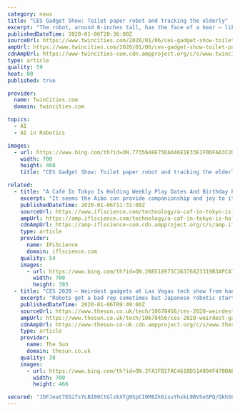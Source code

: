 ```yaml
---
category: news
title: "CES Gadget Show: Toilet paper robot and tracking the elderly"
excerpt: "The robot, around 6-inches tall, has the face of a bear — like the cartoon ones ... The annual showcase is where big companies and startups unveil and promote their latest gadgets, many of them infused with microphones, cameras and artificial intelligence. Though weighted toward the consumer market, much of what’s on display may also ..."
publishedDateTime: 2020-01-06T20:36:00Z
sourceUrl: https://www.twincities.com/2020/01/06/ces-gadget-show-toilet-paper-robot-and-tracking-the-elderly/
ampUrl: https://www.twincities.com/2020/01/06/ces-gadget-show-toilet-paper-robot-and-tracking-the-elderly/amp/
cdnAmpUrl: https://www-twincities-com.cdn.ampproject.org/c/s/www.twincities.com/2020/01/06/ces-gadget-show-toilet-paper-robot-and-tracking-the-elderly/amp/
type: article
quality: 59
heat: 80
published: true

provider:
  name: TwinCities.com
  domain: twincities.com

topics:
  - AI
  - AI in Robotics

images:
  - url: https://www.bing.com/th?id=ON.7735648E75DAA46E1E33E1F0DFAA3C2D
    width: 700
    height: 468
    title: "CES Gadget Show: Toilet paper robot and tracking the elderly"

related:
  - title: "A Café In Tokyo Is Holding Weekly Play Dates And Birthday Parties For Robot Dogs"
    excerpt: "It seems the Aibo can provide companionship and joy to its owner without the complexities that come with having a live doggo in the house. The robot uses artificial intelligence to tailor itself to its owner. “As aibo learns its environment and develops relationships with people, its identity takes on more and more layers,” reads the Aibo ..."
    publishedDateTime: 2020-01-06T11:31:00Z
    sourceUrl: https://www.iflscience.com/technology/a-caf-in-tokyo-is-holding-weekly-play-dates-and-birthday-parties-for-robot-dogs/
    ampUrl: https://amp.iflscience.com/technology/a-caf-in-tokyo-is-holding-weekly-play-dates-and-birthday-parties-for-robot-dogs/
    cdnAmpUrl: https://amp-iflscience-com.cdn.ampproject.org/c/s/amp.iflscience.com/technology/a-caf-in-tokyo-is-holding-weekly-play-dates-and-birthday-parties-for-robot-dogs/
    type: article
    provider:
      name: IFLScience
      domain: iflscience.com
    quality: 54
    images:
      - url: https://www.bing.com/th?id=ON.2B8518971C36376823319B3AFCA779FB
        width: 700
        height: 393
  - title: "CES 2020 – Weirdest gadgets at Las Vegas tech show from hands-free breast pumps to a robot that delivers loo roll"
    excerpt: "Robots get a bad rep sometimes but Japanese robotic startup Groove X has designed ... It works by replacing traditional car visors with a transparent LCD and intuitive camera. Artificial intelligence within the visors allows it to determine where the Sun is hitting the drivers face so it can provide shade to these areas only."
    publishedDateTime: 2020-01-06T09:49:00Z
    sourceUrl: https://www.thesun.co.uk/tech/10678456/ces-2020-weirdest-gadgets-at-show/
    ampUrl: https://www.thesun.co.uk/tech/10678456/ces-2020-weirdest-gadgets-at-show/amp/
    cdnAmpUrl: https://www-thesun-co-uk.cdn.ampproject.org/c/s/www.thesun.co.uk/tech/10678456/ces-2020-weirdest-gadgets-at-show/amp/
    type: article
    provider:
      name: The Sun
      domain: thesun.co.uk
    quality: 38
    images:
      - url: https://www.bing.com/th?id=ON.2FA3FB2FAC4618D514094F470BAEFAA2
        width: 700
        height: 466

secured: "JDFJeat7EOiTsYLBI80CtGlzkXTg9SpCI0M8Zk6isvYhxkL9BVSeSPQ/Qkh5Cdkkqf9CKRxWH2bncEbQlvqnTuBp38SG33xcy8NFtdvAUvbPJTHOD4p95pkIdmPSzQ0WO8+g4Pn9ufvm2Cnl4v1CMmMAHBP7zSAgc9vtVTnPuD5DGqf2jhzSh6Csms0OI87J7xL0Cap9JcqBxy0y1K0XINFHUjXoQ5v8ACQd7YXenpyVoUQpCwwOmfxW4hqoyXZpa7PE+Dm1WaPTwWpnaKzb6A==;cUJN2n68qOu9D9pkeGZZpw=="
---
```


